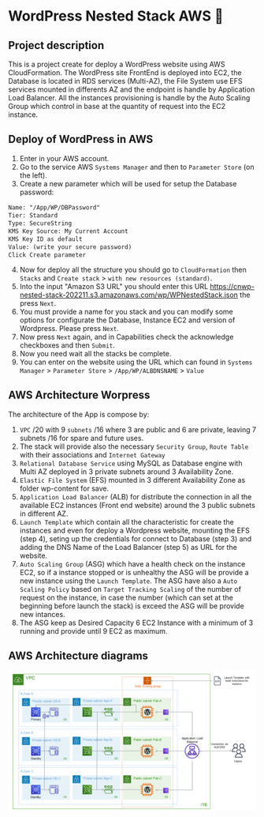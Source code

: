 # WordPress Nested Stack AWS :rocket:

## Project description
This is a project create for deploy a WordPress website using AWS CloudFormation.
The WordPress site FrontEnd is deployed into EC2, the Database is located in RDS services (Multi-AZ), the File System use EFS services mounted in differents AZ and the endpoint is handle by Application Load Balancer. All the instances provisioning is handle by the Auto Scaling Group which control in base at the quantity of request into the EC2 instance.


## Deploy of WordPress in AWS

1. Enter in your AWS account.
2. Go to the service AWS `Systems Manager` and then to `Parameter Store` (on the left).
3. Create a new parameter which will be used for setup the Database password:
```text
Name: "/App/WP/DBPassword"
Tier: Standard
Type: SecureString
KMS Key Source: My Current Account
KMS Key ID as default 
Value: (write your secure password)
Click Create parameter
```
4. Now for deploy all the structure you should go to `CloudFormation` then `Stacks` and `Create stack` > `with new resources (standard)`.
5. Into the input "Amazon S3 URL" you should enter this URL https://cnwp-nested-stack-202211.s3.amazonaws.com/wp/WPNestedStack.json the press `Next`.
6. You must provide a name for you stack and you can modify some options for configurate the Database, Instance EC2 and version of Wordpress. Please press `Next`.
7. Now press `Next` again, and in Capabilities check the acknowledge checkboxes and then `Submit`.
8. Now you need wait all the stacks be complete.
9. You can enter on the website using the URL which can found in `Systems Manager` > `Parameter Store` > `/App/WP/ALBDNSNAME` > `Value`


## AWS Architecture Worpress
The architecture of the App is compose by: 
1. `VPC` /20 with 9 `subnets` /16 where 3 are public and 6 are private, leaving 7 subnets /16 for spare and future uses.
2. The stack will provide also the necessary `Security Group`, `Route Table` with their associations and `Internet Gateway`
3. `Relational Database Service` using MySQL as Database engine with Multi AZ deployed in 3 private subnets around 3 Availability Zone.
4. `Elastic File System` (EFS) mounted in 3 different Availability Zone as folder wp-content for save.
5. `Application Load Balancer` (ALB) for distribute the connection in all the available EC2 instances (Front end website) around the 3 public subnets in different AZ.
6. `Launch Template` which contain all the characteristic for create the instances and even for deploy a Wordpress website, mounting the EFS (step 4), seting up the credentials for connect to Database (step 3) and adding the DNS Name of the Load Balancer (step 5) as URL for the website.
7. `Auto Scaling Group` (ASG) which have a health check on the instance EC2, so if a instance stopped or is unhealthy the ASG will be provide a new instance using the `Launch Template`. The ASG have also a `Auto Scaling Policy` based on `Target Tracking Scaling` of the number of request on the instance, in case the number (which can set at the beginning before launch the stack) is exceed the ASG will be provide new intances.
8. The ASG keep as Desired Capacity 6 EC2 Instance with a minimum of 3 running and provide until 9 EC2 as maximum.


## AWS Architecture diagrams
![App Architecture](https://github.com/hcaman/aws-cfn-stacks/blob/master/nested/wp/2-WPArchImg.png?raw=true)
